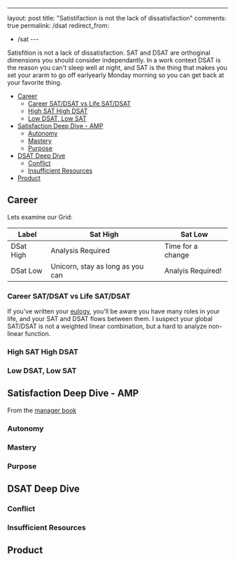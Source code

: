 ---

layout: post
title: "Satistifaction is not the lack of dissatisfaction"
comments: true
permalink: /dsat
redirect_from:

- /sat ---

Satisfition is not a lack of dissatisfaction. SAT and DSAT are orthoginal dimensions you should consider independantly. In a work context DSAT is the reason you can't sleep well at night, and SAT is the thing that makes you set your ararm to go off earlyearly Monday morning so you can get back at your favorite thing.

<!-- prettier-ignore-start -->
<!-- vim-markdown-toc GFM -->

- [Career](#career)
    - [Career SAT/DSAT vs Life SAT/DSAT](#career-satdsat-vs-life-satdsat)
    - [High SAT High DSAT](#high-sat-high-dsat)
    - [Low DSAT, Low SAT](#low-dsat-low-sat)
- [Satisfaction Deep Dive - AMP](#satisfaction-deep-dive---amp)
    - [Autonomy](#autonomy)
    - [Mastery](#mastery)
    - [Purpose](#purpose)
- [DSAT Deep Dive](#dsat-deep-dive)
    - [Conflict](#conflict)
    - [Insufficient Resources](#insufficient-resources)
- [Product](#product)

<!-- vim-markdown-toc -->
<!-- prettier-ignore-end -->

## Career

Lets examine our Grid:

| Label     | Sat High                         | Sat Low           |
| --------- | -------------------------------- | ----------------- |
| DSat High | Analysis Required                | Time for a change |
| DSat Low  | Unicorn, stay as long as you can | Analyis Required! |

### Career SAT/DSAT vs Life SAT/DSAT

If you've written your [eulogy](/eulogy), you'll be aware you have many roles in your life, and your SAT and DSAT flows between them. I suspect your global SAT/DSAT is not a weighted linear combination, but a hard to analyze non-linear function.

### High SAT High DSAT

### Low DSAT, Low SAT

## Satisfaction Deep Dive - AMP

From the [manager book](/the-manager-book#l-motivation)

### Autonomy

### Mastery

### Purpose

## DSAT Deep Dive

### Conflict

### Insufficient Resources

## Product
